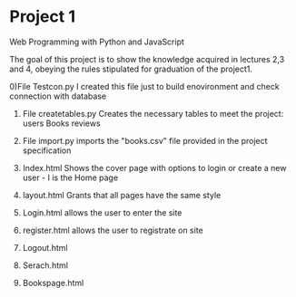 # Project 1

Web Programming with Python and JavaScript

The goal of this project is to show the knowledge acquired in lectures 2,3 and 4, obeying the rules stipulated for graduation of the project1.

0)File Testcon.py
  I created this file just to build enovironment and check connection with database

1) File createtables.py
   Creates the necessary tables to meet the project:
   users
   Books
   reviews

2) File import.py
    imports the "books.csv" file provided in the project specification

3) Index.html
   Shows the cover page with options to login or create a new user - I is the Home page

4) layout.html
    Grants that all pages have the same style

5) Login.html
      allows the user to enter the site

6) register.html
      allows the user to registrate on site


7) Logout.html

8) Serach.html

9) Bookspage.html
